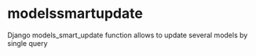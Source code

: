 # modelssmartupdate
Django models_smart_update function allows to update several models by single query
